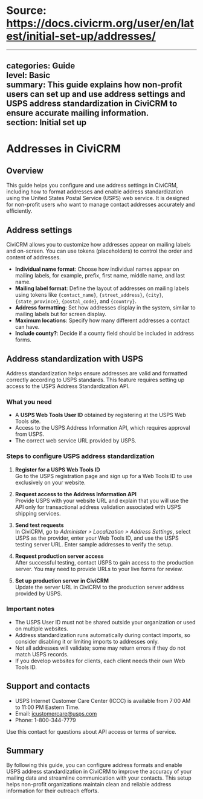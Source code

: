 # Source: https://docs.civicrm.org/user/en/latest/initial-set-up/addresses/

---
categories: Guide  
level: Basic  
summary: This guide explains how non-profit users can set up and use address settings and USPS address standardization in CiviCRM to ensure accurate mailing information.  
section: Initial set up  
---

# Addresses in CiviCRM

## Overview

This guide helps you configure and use address settings in CiviCRM, including how to format addresses and enable address standardization using the United States Postal Service (USPS) web service. It is designed for non-profit users who want to manage contact addresses accurately and efficiently.

## Address settings

CiviCRM allows you to customize how addresses appear on mailing labels and on-screen. You can use tokens (placeholders) to control the order and content of addresses.

- **Individual name format**: Choose how individual names appear on mailing labels, for example, prefix, first name, middle name, and last name.
- **Mailing label format**: Define the layout of addresses on mailing labels using tokens like `{contact_name}`, `{street_address}`, `{city}`, `{state_province}`, `{postal_code}`, and `{country}`.
- **Address formatting**: Set how addresses display in the system, similar to mailing labels but for screen display.
- **Maximum locations**: Specify how many different addresses a contact can have.
- **Include county?**: Decide if a county field should be included in address forms.

## Address standardization with USPS

Address standardization helps ensure addresses are valid and formatted correctly according to USPS standards. This feature requires setting up access to the USPS Address Standardization API.

### What you need

- A **USPS Web Tools User ID** obtained by registering at the USPS Web Tools site.
- Access to the USPS Address Information API, which requires approval from USPS.
- The correct web service URL provided by USPS.

### Steps to configure USPS address standardization

1. **Register for a USPS Web Tools ID**  
   Go to the USPS registration page and sign up for a Web Tools ID to use exclusively on your website.

2. **Request access to the Address Information API**  
   Provide USPS with your website URL and explain that you will use the API only for transactional address validation associated with USPS shipping services.

3. **Send test requests**  
   In CiviCRM, go to *Administer > Localization > Address Settings*, select USPS as the provider, enter your Web Tools ID, and use the USPS testing server URL. Enter sample addresses to verify the setup.

4. **Request production server access**  
   After successful testing, contact USPS to gain access to the production server. You may need to provide URLs to your live forms for review.

5. **Set up production server in CiviCRM**  
   Update the server URL in CiviCRM to the production server address provided by USPS.

### Important notes

- The USPS User ID must not be shared outside your organization or used on multiple websites.
- Address standardization runs automatically during contact imports, so consider disabling it or limiting imports to addresses only.
- Not all addresses will validate; some may return errors if they do not match USPS records.
- If you develop websites for clients, each client needs their own Web Tools ID.

## Support and contacts

- USPS Internet Customer Care Center (ICCC) is available from 7:00 AM to 11:00 PM Eastern Time.
- Email: icustomercare@usps.com
- Phone: 1-800-344-7779

Use this contact for questions about API access or terms of service.

## Summary

By following this guide, you can configure address formats and enable USPS address standardization in CiviCRM to improve the accuracy of your mailing data and streamline communication with your contacts. This setup helps non-profit organizations maintain clean and reliable address information for their outreach efforts.